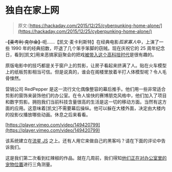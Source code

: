 # 独自在家上网

> 原文:[https://hackaday.com/2015/12/25/cyberpunking-home-alone/](https://hackaday.com/2015/12/25/cyberpunking-home-alone/)

~~【麦考利·克尔金】~~呃……【凯文·麦卡利斯特】在经典电影*孤家寡人*中，上演了一些 1990 年的经典招数，吓退了几个笨手笨脚的窃贼。现在庆祝它的 25 周年纪念日，看到[凯文]用来恶搞家庭聚会的把戏[被带入这个高科技时代](https://ideas.redpepper.land/home-alone-holidaython-69b44c71e798#.9ybs5ehgg)是很有趣的。

原版电影中的技巧都是关于窗户上的剪影，让房子看起来挤满了人。贴在火车模型上的纸板剪影相当可信。但是说真的，谁会在阁楼里放着半打人体模型呢？令人毛骨悚然。

营销公司 RedPepper 是这一流行文化偶像整容的幕后推手。他们用一些非常适合剪影的窗饰来装饰他们的办公室。在令人愉快的赛博朋克风格中，他们加入了项目和数字剪影。拥抱我们当前科技含量很高的生活是这一切的移动方面。当然有这方面的应用。这意味着[凯文]不需要幕后操纵。他可以躲在大楼外面，决定由大楼内的投影仪播放哪些动画。休息之后来看看。

[https://player.vimeo.com/video/149420799](https://player.vimeo.com/video/149420799)

该系统建立在[流星 JS](https://www.meteor.com/) 之上。还有人用它来做自己的黑客吗？请在下面的评论中告诉我们。

这是我们第二次看到红辣椒的作品。就在几周前，我们得知[他们正在对办公室里的宠物位置](http://hackaday.com/2015/11/29/office-dog-triangulation-keeps-spot-accounted-for/)进行三角测量。